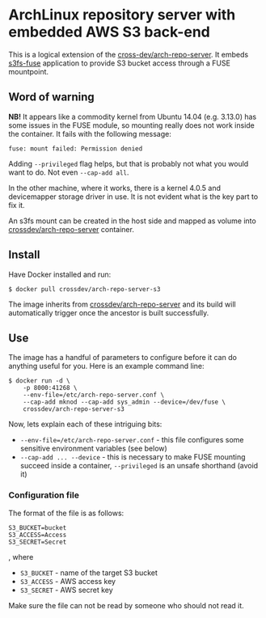 # ArchLinux repository server with embedded AWS S3 back-end

This is a logical extension of the [cross-dev/arch-repo-server](https://github.com/cross-dev/arch-repo-server).
It embeds [s3fs-fuse](https://github.com/s3fs-fuse/s3fs-fuse) application to provide S3 bucket access through a
FUSE mountpoint.

## Word of warning

**NB!** It appears like a commodity kernel from Ubuntu 14.04 (e.g. 3.13.0) has some issues in the FUSE module,
so mounting really does not work inside the container. It fails with the following message:

```
fuse: mount failed: Permission denied
```

Adding `--privileged` flag helps, but that is probably not what you would want to do. Not even `--cap-add all`.

In the other machine, where it works, there is a kernel 4.0.5 and devicemapper storage driver in use. It is not
evident what is the key part to fix it.

An s3fs mount can be created in the host side and mapped as volume into [crossdev/arch-repo-server](https://hub.docker.com/r/crossdev/arch-repo-server/) container.

## Install

Have Docker installed and run:

```
$ docker pull crossdev/arch-repo-server-s3
```

The image inherits from [crossdev/arch-repo-server](https://hub.docker.com/r/crossdev/arch-repo-server/) and its
build will automatically trigger once the ancestor is built successfully.

## Use

The image has a handful of parameters to configure before it can do anything useful for you. Here is an example
command line:

```
$ docker run -d \
    -p 8000:41268 \
    --env-file=/etc/arch-repo-server.conf \
    --cap-add mknod --cap-add sys_admin --device=/dev/fuse \
    crossdev/arch-repo-server-s3
```

Now, lets explain each of these intriguing bits:

* `--env-file=/etc/arch-repo-server.conf` - this file configures some sensitive environment variables (see below)
* `--cap-add ... --device` - this is necessary to make FUSE mounting succeed inside a container, `--privileged` is
an unsafe shorthand (avoid it)

### Configuration file

The format of the file is as follows:

```
S3_BUCKET=bucket
S3_ACCESS=Access
S3_SECRET=Secret
```
, where

* `S3_BUCKET` - name of the target S3 bucket
* `S3_ACCESS` - AWS access key
* `S3_SECRET` - AWS secret key

Make sure the file can not be read by someone who should not read it.
